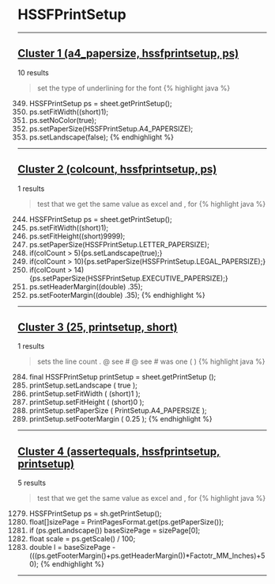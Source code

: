 # HSSFPrintSetup

***

## [Cluster 1 (a4_papersize, hssfprintsetup, ps)](./1)
10 results
> set the type of underlining for the font 
{% highlight java %}
349. HSSFPrintSetup ps = sheet.getPrintSetup();
350. ps.setFitWidth((short)1);
351. ps.setNoColor(true);
352. ps.setPaperSize(HSSFPrintSetup.A4_PAPERSIZE);
353. ps.setLandscape(false);
{% endhighlight %}

***

## [Cluster 2 (colcount, hssfprintsetup, ps)](./2)
1 results
> test that we get the same value as excel and , for 
{% highlight java %}
244. HSSFPrintSetup ps = sheet.getPrintSetup();
245. ps.setFitWidth((short)1);
246. ps.setFitHeight((short)9999);
249. ps.setPaperSize(HSSFPrintSetup.LETTER_PAPERSIZE);
250. if(colCount > 5){ps.setLandscape(true);}
251. if(colCount > 10){ps.setPaperSize(HSSFPrintSetup.LEGAL_PAPERSIZE);}
252. if(colCount > 14){ps.setPaperSize(HSSFPrintSetup.EXECUTIVE_PAPERSIZE);}
254. ps.setHeaderMargin((double) .35);
255. ps.setFooterMargin((double) .35);
{% endhighlight %}

***

## [Cluster 3 (25, printsetup, short)](./3)
1 results
> sets the line count . @ see # @ see # was one ( ) 
{% highlight java %}
284. final HSSFPrintSetup printSetup = sheet.getPrintSetup ();
285. printSetup.setLandscape ( true );
286. printSetup.setFitWidth ( (short)1 );
287. printSetup.setFitHeight ( (short)0 );
288. printSetup.setPaperSize ( PrintSetup.A4_PAPERSIZE );
295. printSetup.setFooterMargin ( 0.25 );
{% endhighlight %}

***

## [Cluster 4 (assertequals, hssfprintsetup, printsetup)](./4)
5 results
> test that we get the same value as excel and , for 
{% highlight java %}
1279. HSSFPrintSetup ps = sh.getPrintSetup();
1280. float[]sizePage = PrintPagesFormat.get(ps.getPaperSize());
1283. if (ps.getLandscape()) baseSizePage = sizePage[0];
1285. float scale = ps.getScale() / 100;
1286. double l = baseSizePage -(((ps.getFooterMargin()+ps.getHeaderMargin())*Factotr_MM_Inches)+50);
{% endhighlight %}

***


